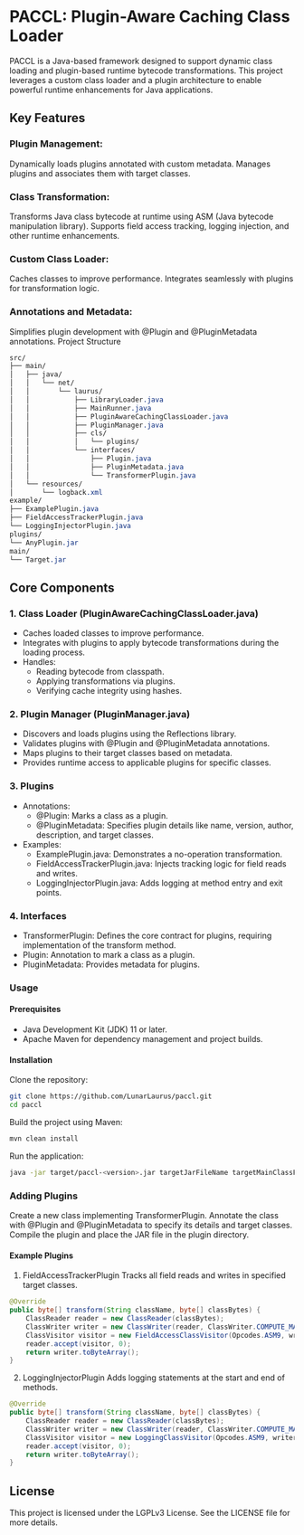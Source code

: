 # PACCL: Plugin-Aware Caching Class Loader
PACCL is a Java-based framework designed to support dynamic class loading and plugin-based runtime bytecode transformations. This project leverages a custom class loader and a plugin architecture to enable powerful runtime enhancements for Java applications.

## Key Features
### Plugin Management:

Dynamically loads plugins annotated with custom metadata.
Manages plugins and associates them with target classes.
### Class Transformation:

Transforms Java class bytecode at runtime using ASM (Java bytecode manipulation library).
Supports field access tracking, logging injection, and other runtime enhancements.
### Custom Class Loader:

Caches classes to improve performance.
Integrates seamlessly with plugins for transformation logic.
### Annotations and Metadata:

Simplifies plugin development with @Plugin and @PluginMetadata annotations.
Project Structure

```css
src/
├── main/
│   ├── java/
│   │   └── net/
│   │       └── laurus/
│   │           ├── LibraryLoader.java
│   │           ├── MainRunner.java
│   │           ├── PluginAwareCachingClassLoader.java
│   │           ├── PluginManager.java
│   │           ├── cls/
│   │           │   └── plugins/
│   │           └── interfaces/
│   │               ├── Plugin.java
│   │               ├── PluginMetadata.java
│   │               └── TransformerPlugin.java
│   └── resources/
│       └── logback.xml
example/
├── ExamplePlugin.java
├── FieldAccessTrackerPlugin.java
└── LoggingInjectorPlugin.java
plugins/
└── AnyPlugin.jar
main/
└── Target.jar
```

## Core Components

### 1. Class Loader (PluginAwareCachingClassLoader.java)
- Caches loaded classes to improve performance.
- Integrates with plugins to apply bytecode transformations during the loading process.
- Handles:  
  - Reading bytecode from classpath.  
  - Applying transformations via plugins.  
  - Verifying cache integrity using hashes.  

### 2. Plugin Manager (PluginManager.java)
- Discovers and loads plugins using the Reflections library.
- Validates plugins with @Plugin and @PluginMetadata annotations.
- Maps plugins to their target classes based on metadata.
- Provides runtime access to applicable plugins for specific classes.

### 3. Plugins
- Annotations:
  - @Plugin: Marks a class as a plugin.
  - @PluginMetadata: Specifies plugin details like name, version, author, description, and target classes.
- Examples:
  - ExamplePlugin.java: Demonstrates a no-operation transformation.
  - FieldAccessTrackerPlugin.java: Injects tracking logic for field reads and writes.
  - LoggingInjectorPlugin.java: Adds logging at method entry and exit points.

### 4. Interfaces
- TransformerPlugin: Defines the core contract for plugins, requiring implementation of the transform method.
- Plugin: Annotation to mark a class as a plugin.
- PluginMetadata: Provides metadata for plugins.

### Usage
#### Prerequisites
- Java Development Kit (JDK) 11 or later.
- Apache Maven for dependency management and project builds.

#### Installation
Clone the repository:

```bash
git clone https://github.com/LunarLaurus/paccl.git
cd paccl
```
Build the project using Maven:

```bash
mvn clean install
```
Run the application:

```bash
java -jar target/paccl-<version>.jar targetJarFileName targetMainClassFqrn
```
### Adding Plugins
Create a new class implementing TransformerPlugin.
Annotate the class with @Plugin and @PluginMetadata to specify its details and target classes.
Compile the plugin and place the JAR file in the plugin directory.
#### Example Plugins
1. FieldAccessTrackerPlugin
Tracks all field reads and writes in specified target classes.

```java
@Override
public byte[] transform(String className, byte[] classBytes) {
    ClassReader reader = new ClassReader(classBytes);
    ClassWriter writer = new ClassWriter(reader, ClassWriter.COMPUTE_MAXS);
    ClassVisitor visitor = new FieldAccessClassVisitor(Opcodes.ASM9, writer);
    reader.accept(visitor, 0);
    return writer.toByteArray();
}
```
2. LoggingInjectorPlugin
Adds logging statements at the start and end of methods.

```java
@Override
public byte[] transform(String className, byte[] classBytes) {
    ClassReader reader = new ClassReader(classBytes);
    ClassWriter writer = new ClassWriter(reader, ClassWriter.COMPUTE_MAXS);
    ClassVisitor visitor = new LoggingClassVisitor(Opcodes.ASM9, writer);
    reader.accept(visitor, 0);
    return writer.toByteArray();
}
```

## License
This project is licensed under the LGPLv3 License. See the LICENSE file for more details.

